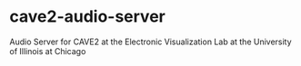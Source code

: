 cave2-audio-server
==================

Audio Server for CAVE2 at the Electronic Visualization Lab at the University of Illinois at Chicago